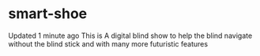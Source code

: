 # smart-shoe
  Updated 1 minute ago This is A digital blind show to help the blind navigate without the blind stick and with many more futuristic features
